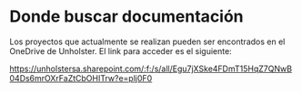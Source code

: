 # Donde buscar documentación

Los proyectos que actualmente se realizan pueden ser encontrados en el OneDrive de Unholster. El link para acceder es el siguiente: 

https://unholstersa.sharepoint.com/:f:/s/all/Egu7jXSke4FDmT15HqZ7QNwB04Ds6mrOXrFaZtCbOHITrw?e=plj0F0
